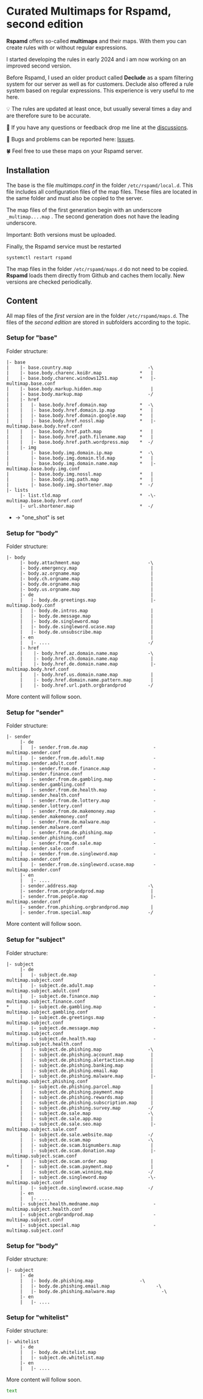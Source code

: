 # Curated Multimaps for Rspamd, second edition

**Rspamd** offers so-called **multimaps** and their maps. With them you can create rules with or without regular expressions.

I started developing the rules in early 2024 and i am now working on an improved second version.

Before Rspamd, I used an older product called **Declude** as a spam filtering system for our server as well as for customers. Declude also offered a rule system based on regular expressions. This experience is very useful to me here.

:bulb: The rules are updated at least once, but usually several times a day and are therefore sure to be accurate.

📢 If you have any questions or feedback drop me line at the [discussions](https://github.com/martinschaible/rspamd-rules/discussions).

🐛 Bugs and problems can be reported here: [Issues](https://github.com/martinschaible/rspamd-rules/issues).

🍀 Feel free to use these maps on your Rspamd server.

## Installation
The base is the file *multimaps.conf* in the folder `/etc/rspamd/local.d`. This file includes all configuration files of the map files. These files are located in the same folder and must also be copied to the server.

The map files of the first generation begin with an underscore `_multimap....map` . The second generation does not have the leading underscore.

Important: Both versions must be uploaded.

Finally, the Rspamd service must be restarted

```
systemctl restart rspamd
```

The map files in the folder `/etc/rspamd/maps.d` do not need to be copied. **Rspamd** loads them directly from Github and caches them locally. New versions are checked periodically.

## Content

All map files of the *first version* are in the folder `/etc/rspamd/maps.d`. The files of the *second edition* are stored in subfolders according to the topic.

### Setup for "base"

Folder structure:

```
|- base
|    |- base.country.map                            -\
|    |- base.body.charenc.koi8r.map              *   |
|    |- base.body.charenc.windows1251.map        *   |- multimap.base.conf
|    |- base.body.markup.hidden.map                  |
|    |- base.body.markup.map                        -/
|    |- href
|    |   |- base.body.href.domain.map            *  -\
|    |   |- base.body.href.domain.ip.map         *   |
|    |   |- base.body.href.domain.google.map     *   |
|    |   |- base.body.href.nossl.map             *   |- multimap.base.body.href.conf
|    |   |- base.body.href.path.map              *   |
|    |   |- base.body.href.path.filename.map     *   |
|    |   |- base.body.href.path.wordpress.map    *  -/
|    |- img
|        |- base.body.img.domain.ip.map          *  -\
|        |- base.body.img.domain.tld.map         *   |
|        |- base.body.img.domain.name.map        *   |- multimap.base.body.img.conf
|        |- base.body.img.nossl.map              *   |
|        |- base.body.img.path.map               *   |
|        |- base.body.img.shortener.map          *  -/
|- lists
     |- list.tld.map                             *  -\- multimap.base.body.href.conf
     |- url.shortener.map                        *  -/
```

* -> "one_shot" is set

### Setup for "body"

Folder structure:
```
|- body
     |- body.attachment.map                         -\
     |- body.emergency.map                           |
     |- body.az.orgname.map                          |
     |- body.ch.orgname.map                          |
     |- body.de.orgname.map                          |
     |- body.us.orgname.map                          |
     |- de                                           |
     |   |- body.de.greetings.map                    |- multimap.body.conf
     |   |- body.de.intros.map                       |
     |   |- body.de.message.map                      |
     |   |- body.de.singleword.map                   |
     |   |- body.de.singleword.ucase.map             |
     |   |- body.de.unsubscribe.map                  |
     |- en                                           |
     |   |- ....                                    -/
     |- href
     |    |- body.href.az.domain.name.map           -\
     |    |- body.href.ch.domain.name.map            |
     |    |- body.href.de.domain.name.map            |- multimap.body.href.conf
     |    |- body.href.us.domain.name.map            |
     |    |- body.href.domain.name.pattern.map       |
     |    |- body.href.url.path.orgbrandprod        -/
```

More content will follow soon.

### Setup for "sender"

Folder structure:
```
|- sender
     |- de
     |   |- sender.from.de.map                        - multimap.sender.conf 
     |   |- sender.from.de.adult.map                  - multimap.sender.adult.conf
     |   |- sender.from.de.finance.map                - multimap.sender.finance.conf
     |   |- sender.from.de.gambling.map               - multimap.sender.gambling.conf
     |   |- sender.from.de.health.map                 - multimap.sender.health.conf
     |   |- sender.from.de.lottery.map                - multimap.sender.lottery.conf
     |   |- sender.from.de.makemoney.map              - multimap.sender.makemoney.conf
     |   |- sender.from.de.malware.map                - multimap.sender.malware.conf
     |   |- sender.from.de.phishing.map               - multimap.sender.phishing.conf
     |   |- sender.from.de.sale.map                   - multimap.sender.sale.conf
     |   |- sender.from.de.singleword.map             - multimap.sender.conf
     |   |- sender.from.de.singleword.ucase.map       - multimap.sender.conf
     |- en
     |   |- ....
     |- sender.address.map                          -\
     |- sender.from.orgbrandprod.map                 |
     |- sender.from.people.map                       |- multimap.sender.conf
     |- sender.from.phishing.orgbrandprod.map        |
     |- sender.from.special.map                     -/
```

More content will follow soon.

### Setup for "subject"

Folder structure:
```
|- subject
     |- de
     |   |- subject.de.map                            - multimap.subject.conf
     |   |- subject.de.adult.map                      - multimap.subject.adult.conf
     |   |- subject.de.finance.map                    - multimap.subject.finance.conf
*    |   |- subject.de.gambling.map                   - multimap.subject.gambling.conf
     |   |- subject.de.greetings.map                  - multimap.subject.conf
     |   |- subject.de.message.map                    - multimap.subject.conf
     |   |- subject.de.health.map                     - multimap.subject.health.conf
     |   |- subject.de.phishing.map                 -\
     |   |- subject.de.phishing.account.map          |
     |   |- subject.de.phishing.alertaction.map      |
     |   |- subject.de.phishing.banking.map          |
     |   |- subject.de.phishing.email.map            |
     |   |- subject.de.phishing.malware.map          |- multimap.subject.phishing.conf
     |   |- subject.de.phishing.parcel.map           |
     |   |- subject.de.phishing.payment.map          |
     |   |- subject.de.phishing.rewards.map          |
     |   |- subject.de.phishing.subscription.map     |
     |   |- subject.de.phishing.survey.map          -/
     |   |- subject.de.sale.map                     -\
     |   |- subject.de.sale.app.map                  |
     |   |- subject.de.sale.seo.map                  |- multimap.subject.sale.conf
     |   |- subject.de.sale.website.map             -/
     |   |- subject.de.scam.map                     -\
     |   |- subject.de.scam.bignumbers.map           |
     |   |- subject.de.scam.donation.map             |- multimap.subject.scam.conf
     |   |- subject.de.scam.order.map                |
*    |   |- subject.de.scam.payment.map              |
     |   |- subject.de.scam.winning.map             -/
     |   |- subject.de.singleword.map               -\- multimap.subject.conf
     |   |- subject.de.singleword.ucase.map         -/
     |- en
     |   |- ....
     |- subject.health.medname.map                    - multimap.subject.health.conf
     |- subject.orgbrandprod.map                      - multimap.subject.conf
     |- subject.special.map                           - multimap.subject.conf
```

### Setup for "body"

Folder structure:
```
|- subject
     |- de
     |   |- body.de.phishing.map                 -\
     |   |- body.de.phishing.email.map                 -\
     |   |- body.de.phishing.malware.map                 -\
     |- en
     |   |- ....
```


### Setup for "whitelist"

Folder structure:
```
|- whitelist
     |- de
     |   |- body.de.whitelist.map
     |   |- subject.de.whitelist.map
     |- en
     |   |- ....
```

More content will follow soon.

<code style="color : green">text</code>
